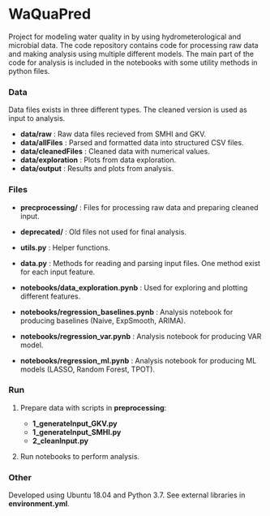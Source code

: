 

# WaQuaPred

Project for modeling water quality in by using hydrometerological and microbial data. The code repository contains code for processing raw data and making analysis using multiple different models. The main part of the code for analysis is included in the notebooks with some utility methods in python files.

### Data

Data files exists in three different types. The cleaned version is used as input to analysis.

 - **data/raw** : Raw data files recieved from SMHI and GKV.
 - **data/allFiles** : Parsed and formatted data into structured CSV files.
 - **data/cleanedFiles** : Cleaned data with numerical values.
 - **data/exploration** : Plots from data exploration.
 - **data/output** : Results and plots from analysis.

### Files

 - **precprocessing/** : Files for processing raw data and preparing cleaned input.
 - **deprecated/** : Old files not used for final analysis.
 
 - **utils.py** : Helper functions.
 - **data.py** : Methods for reading and parsing input files. One method exist for each input feature.

 - **notebooks/data_exploration.pynb** : Used for exploring and plotting different features.
 - **notebooks/regression_baselines.pynb** : Analysis notebook for producing baselines (Naive, ExpSmooth, ARIMA).
 - **notebooks/regression_var.pynb** : Analysis notebook for producing VAR model.
 - **notebooks/regression_ml.pynb** : Analysis notebook for producing ML models (LASSO, Random Forest, TPOT).

### Run

1. Prepare data with scripts in **preprocessing**:

	- **1_generateInput_GKV.py**
	- **1_generateInput_SMHI.py**
	- **2_cleanInput.py**

2. Run notebooks to perform analysis.

### Other

Developed using Ubuntu 18.04 and Python 3.7. See external libraries in **environment.yml**.

